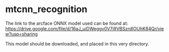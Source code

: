 # mtcnn_recognition
The link to the arcface ONNX model used can be found at: https://drive.google.com/file/d/16aJ_uiDWeggv0V7i9VBSzrdIOUhK84Qr/view?usp=sharing

This model should be downloaded, and placed in this very directory.
